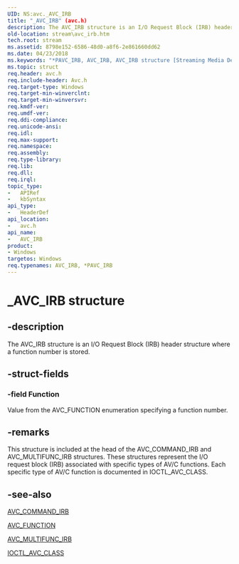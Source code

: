 ```yaml
---
UID: NS:avc._AVC_IRB
title: "_AVC_IRB" (avc.h)
description: The AVC_IRB structure is an I/O Request Block (IRB) header structure where a function number is stored.
old-location: stream\avc_irb.htm
tech.root: stream
ms.assetid: 8798e152-6586-48d0-a8f6-2e861660dd62
ms.date: 04/23/2018
ms.keywords: "*PAVC_IRB, AVC_IRB, AVC_IRB structure [Streaming Media Devices], PAVC_IRB, PAVC_IRB structure pointer [Streaming Media Devices], _AVC_IRB, avc/AVC_IRB, avc/PAVC_IRB, avcref_98d983db-d72a-4efd-9c8c-20dd17b674a0.xml, stream.avc_irb"
ms.topic: struct
req.header: avc.h
req.include-header: Avc.h
req.target-type: Windows
req.target-min-winverclnt: 
req.target-min-winversvr: 
req.kmdf-ver: 
req.umdf-ver: 
req.ddi-compliance: 
req.unicode-ansi: 
req.idl: 
req.max-support: 
req.namespace: 
req.assembly: 
req.type-library: 
req.lib: 
req.dll: 
req.irql: 
topic_type:
-	APIRef
-	kbSyntax
api_type:
-	HeaderDef
api_location:
-	avc.h
api_name:
-	AVC_IRB
product:
- Windows
targetos: Windows
req.typenames: AVC_IRB, *PAVC_IRB
---
```


# _AVC_IRB structure


## -description


The AVC_IRB structure is an I/O Request Block (IRB) header structure where a function number is stored.


## -struct-fields




### -field Function

Value from the AVC_FUNCTION enumeration specifying a function number.


## -remarks



This structure is included at the head of the AVC_COMMAND_IRB and AVC_MULTIFUNC_IRB structures. These structures represent the I/O request block (IRB) associated with specific types of AV/C functions. Each specific type of AV/C function is documented in IOCTL_AVC_CLASS.




## -see-also




<a href="https://msdn.microsoft.com/library/windows/hardware/ff554140">AVC_COMMAND_IRB</a>



<a href="https://msdn.microsoft.com/library/windows/hardware/ff554145">AVC_FUNCTION</a>



<a href="https://msdn.microsoft.com/library/windows/hardware/ff554177">AVC_MULTIFUNC_IRB</a>



<a href="https://msdn.microsoft.com/library/windows/hardware/ff560789">IOCTL_AVC_CLASS</a>
 

 


